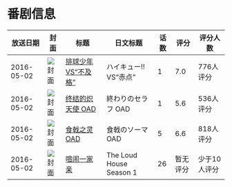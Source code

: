 # 番剧信息

|放送日期|封面|标题|日文标题|话数|评分|评分人数|
|---|---|---|---|---|---|---|
|2016-05-02|![封面](https://lain.bgm.tv/pic/cover/c/7c/67/144852_zpkc3.jpg)|[排球少年 VS“不及格”](https://bangumi.tv/subject/144852)|ハイキュー!! VS“赤点”|1|7.0|776人评分|
|2016-05-02|![封面](https://lain.bgm.tv/pic/cover/c/da/55/148096_Dzdz5.jpg)|[终结的炽天使 OAD](https://bangumi.tv/subject/148096)|終わりのセラフ OAD|1|5.6|536人评分|
|2016-05-02|![封面](https://lain.bgm.tv/pic/cover/c/a1/58/148098_al7dD.jpg)|[食戟之灵 OAD](https://bangumi.tv/subject/148098)|食戟のソーマ OAD|5|6.6|818人评分|
|2016-05-02|![封面](https://lain.bgm.tv/pic/cover/c/79/1c/193267_RQl9F.jpg)|[喧闹一家亲](https://bangumi.tv/subject/193267)|The Loud House Season 1|26|暂无评分|少于10人评分|
